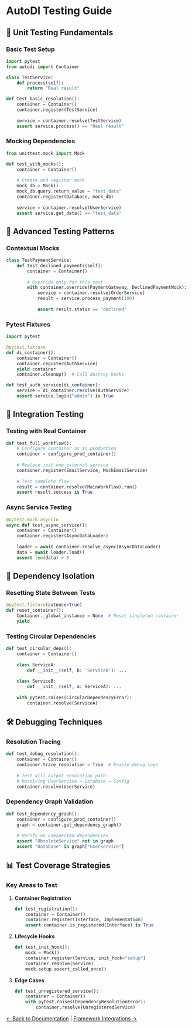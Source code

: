 # AutoDI Testing Guide

## 🧪 Unit Testing Fundamentals

### Basic Test Setup
```python
import pytest
from autodi import Container

class TestService:
    def process(self):
        return "Real result"

def test_basic_resolution():
    container = Container()
    container.register(TestService)
    
    service = container.resolve(TestService)
    assert service.process() == "Real result"
```

### Mocking Dependencies
```python
from unittest.mock import Mock

def test_with_mocks():
    container = Container()
    
    # Create and register mock
    mock_db = Mock()
    mock_db.query.return_value = "test_data"
    container.register(Database, mock_db)
    
    service = container.resolve(UserService)
    assert service.get_data() == "test_data"
```

## 🎯 Advanced Testing Patterns

### Contextual Mocks
```python
class TestPaymentService:
    def test_declined_payments(self):
        container = Container()
        
        # Override only for this test
        with container.override(PaymentGateway, DeclinedPaymentMock):
            service = container.resolve(OrderService)
            result = service.process_payment(100)
            
            assert result.status == "declined"
```

### Pytest Fixtures
```python
import pytest

@pytest.fixture
def di_container():
    container = Container()
    container.register(AuthService)
    yield container
    container.cleanup()  # Call destroy hooks

def test_auth_service(di_container):
    service = di_container.resolve(AuthService)
    assert service.login("admin") is True
```

## 🚦 Integration Testing

### Testing with Real Container
```python
def test_full_workflow():
    # Configure container as in production
    container = configure_prod_container()
    
    # Replace just one external service
    container.register(EmailService, MockEmailService)
    
    # Test complete flow
    result = container.resolve(MainWorkflow).run()
    assert result.success is True
```

### Async Service Testing
```python
@pytest.mark.asyncio
async def test_async_service():
    container = Container()
    container.register(AsyncDataLoader)
    
    loader = await container.resolve_async(AsyncDataLoader)
    data = await loader.load()
    assert len(data) > 0
```

## 🔄 Dependency Isolation

### Resetting State Between Tests
```python
@pytest.fixture(autouse=True)
def reset_container():
    Container._global_instance = None  # Reset singleton container
    yield
```

### Testing Circular Dependencies
```python
def test_circular_deps():
    container = Container()
    
    class ServiceA:
        def __init__(self, b: 'ServiceB'): ...
    
    class ServiceB:
        def __init__(self, a: ServiceA): ...
    
    with pytest.raises(CircularDependencyError):
        container.resolve(ServiceA)
```

## 🛠️ Debugging Techniques

### Resolution Tracing
```python
def test_debug_resolution():
    container = Container()
    container.trace_resolution = True  # Enable debug logs
    
    # Test will output resolution path:
    # Resolving UserService → Database → Config
    container.resolve(UserService)
```

### Dependency Graph Validation
```python
def test_dependency_graph():
    container = configure_prod_container()
    graph = container.get_dependency_graph()
    
    # Verify no unexpected dependencies
    assert "ObsoleteService" not in graph
    assert "Database" in graph["UserService"]
```

## 📊 Test Coverage Strategies

### Key Areas to Test
1. **Container Registration**
   ```python
   def test_registration():
       container = Container()
       container.register(Interface, Implementation)
       assert container.is_registered(Interface) is True
   ```

2. **Lifecycle Hooks**
   ```python
   def test_init_hook():
       mock = Mock()
       container.register(Service, init_hook="setup")
       container.resolve(Service)
       mock.setup.assert_called_once()
   ```

3. **Edge Cases**
   ```python
   def test_unregistered_service():
       container = Container()
       with pytest.raises(DependencyResolutionError):
           container.resolve(UnregisteredService)
   ```

[← Back to Documentation](README.md) | [Framework Integrations →](FRAMEWORKS.md)